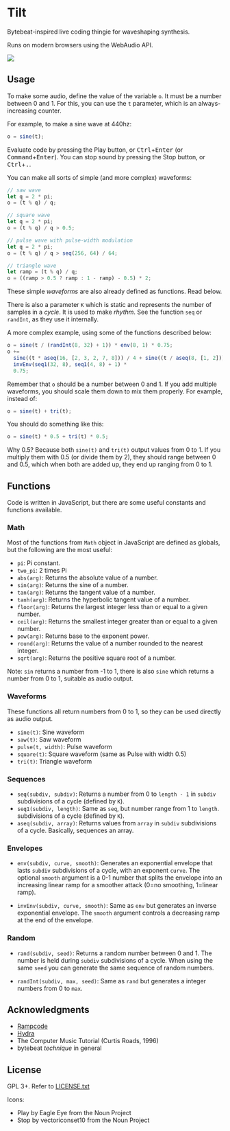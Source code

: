 # Tilt

Bytebeat-inspired live coding thingie for waveshaping synthesis.

Runs on modern browsers using the WebAudio API.

![](https://media.giphy.com/media/lpedpbBcum4QXkGpeR/giphy.gif)

## Usage

To make some audio, define the value of the variable `o`. It must be a number
between 0 and 1. For this, you can use the `t` parameter, which is an
always-increasing counter.

For example, to make a sine wave at 440hz:

```javascript
o = sine(t);
```

Evaluate code by pressing the Play button, or <kbd>Ctrl</kbd>+<kbd>Enter</kbd>
(or <kbd>Command</kbd>+<kbd>Enter</kbd>). You can stop sound by pressing the
Stop button, or <kbd>Ctrl</kbd>+<kbd>.</kbd>.

You can make all sorts of simple (and more complex) waveforms:

```javascript
// saw wave
let q = 2 * pi;
o = (t % q) / q;
```

```javascript
// square wave
let q = 2 * pi;
o = (t % q) / q > 0.5;
```

```javascript
// pulse wave with pulse-width modulation
let q = 2 * pi;
o = (t % q) / q > seq(256, 64) / 64;
```

```javascript
// triangle wave
let ramp = (t % q) / q;
o = ((ramp > 0.5 ? ramp : 1 - ramp) - 0.5) * 2;
```

These simple _waveforms_ are also already defined as functions. Read below.

There is also a parameter `K` which is static and represents the number of
samples in a _cycle_. It is used to make _rhythm_. See the function `seq` or
`randInt`, as they use it internally.

A more complex example, using some of the functions described below:

```javascript
o = sine(t / (randInt(8, 32) + 1)) * env(8, 1) * 0.75;
o +=
  sine((t * aseq(16, [2, 3, 2, 7, 8])) / 4 + sine((t / aseq(8, [1, 2])) * 1.0001)) *
  invEnv(seq1(32, 8), seq1(4, 8) + 1) *
  0.75;
```

Remember that `o` should be a number between 0 and 1. If you add multiple
waveforms, you should scale them down to mix them properly. For example,
instead of:

```javascript
o = sine(t) + tri(t);
```

You should do something like this:

```javascript
o = sine(t) * 0.5 + tri(t) * 0.5;
```

Why 0.5? Because both `sine(t)` and `tri(t)` output values from 0 to 1. If
you multiply them with 0.5 (or divide them by 2), they should range between 0
and 0.5, which when both are added up, they end up ranging from 0 to 1.

## Functions

Code is written in JavaScript, but there are some useful constants and
functions available.

### Math

Most of the functions from `Math` object in JavaScript are defined as globals,
but the following are the most useful:

- `pi`: Pi constant.
- `two_pi`: 2 times Pi
- `abs(arg)`: Returns the absolute value of a number.
- `sin(arg)`: Returns the sine of a number.
- `tan(arg)`: Returns the tangent value of a number.
- `tanh(arg)`: Returns the hyperbolic tangent value of a number.
- `floor(arg)`: Returns the largest integer less than or equal to a given
  number.
- `ceil(arg)`: Returns the smallest integer greater than or equal to a given
  number.
- `pow(arg)`: Returns base to the exponent power.
- `round(arg)`: Returns the value of a number rounded to the nearest integer.
- `sqrt(arg)`: Returns the positive square root of a number.

Note: `sin` returns a number from -1 to 1, there is also `sine` which
returns a number from 0 to 1, suitable as audio output.

### Waveforms

These functions all return numbers from 0 to 1, so they can be used directly as
audio output.

- `sine(t)`: Sine waveform
- `saw(t)`: Saw waveform
- `pulse(t, width)`: Pulse waveform
- `square(t)`: Square waveform (same as Pulse with width 0.5)
- `tri(t)`: Triangle waveform

### Sequences

- `seq(subdiv, subdiv)`: Returns a number from 0 to `length - 1` in `subdiv`
  subdivisions of a cycle (defined by `K`).
- `seq1(subdiv, length)`: Same as `seq`, but number range from 1 to `length`.
  subdivisions of a cycle (defined by `K`).
- `aseq(subdiv, array)`: Returns values from `array` in `subdiv` subdivisions
  of a cycle. Basically, sequences an array.

### Envelopes

- `env(subdiv, curve, smooth)`: Generates an exponential envelope that lasts
  `subdiv` subdivisions of a cycle, with an exponent `curve`. The optional
  `smooth` argument is a 0-1 number that splits the envelope into an increasing
  linear ramp for a smoother attack (0=no smoothing, 1=linear ramp).

- `invEnv(subdiv, curve, smooth)`: Same as `env` but generates an inverse
  exponential envelope. The `smooth` argument controls a decreasing ramp at the
  end of the envelope.

### Random

- `rand(subdiv, seed)`: Returns a random number between 0 and 1. The number is
  held during `subdiv` subdivisions of a cycle. When using the same `seed` you
  can generate the same sequence of random numbers.

- `randInt(subdiv, max, seed)`: Same as `rand` but generates a integer numbers
  from 0 to `max`.

## Acknowledgments

- [Rampcode](https://github.com/gabochi/rampcode)
- [Hydra](https://github.com/ojack/hydra)
- The Computer Music Tutorial (Curtis Roads, 1996)
- bytebeat _technique_ in general

## License

GPL 3+. Refer to [LICENSE.txt](LICENSE.txt)

Icons:

- Play by Eagle Eye from the Noun Project
- Stop by vectoriconset10 from the Noun Project
